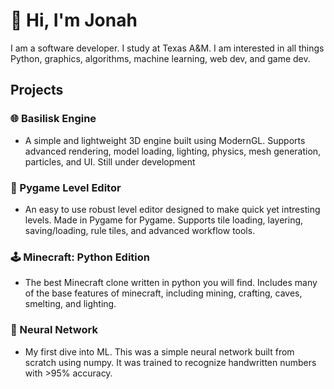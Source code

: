 # 👋 Hi, I'm Jonah
I am a software developer. I study at Texas A&M. I am interested in all things Python, graphics, algorithms, machine learning, web dev, and game dev.
## Projects
### 🌐 Basilisk Engine
- A simple and lightweight 3D engine built using ModernGL. Supports advanced rendering, model loading, lighting, physics, mesh generation, particles, and UI. Still under development
### 📐 Pygame Level Editor
- An easy to use robust level editor designed to make quick yet intresting levels. Made in Pygame for Pygame. Supports tile loading, layering, saving/loading, rule tiles, and advanced workflow tools.
### 🕹️ Minecraft: Python Edition
- The best Minecraft clone written in python you will find. Includes many of the base features of minecraft, including mining, crafting, caves, smelting, and lighting. 
### 🤖 Neural Network
- My first dive into ML. This was a simple neural network built from scratch using numpy. It was trained to recognize handwritten numbers with >95% accuracy. 
